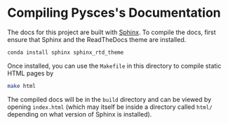 # Compiling Pysces's Documentation

The docs for this project are built with [Sphinx](http://www.sphinx-doc.org/en/master/).
To compile the docs, first ensure that Sphinx and the ReadTheDocs theme are installed.


```bash
conda install sphinx sphinx_rtd_theme 
```


Once installed, you can use the `Makefile` in this directory to compile static HTML pages by
```bash
make html
```

The compiled docs will be in the `build` directory and can be viewed by opening `index.html` (which may itself 
be inside a directory called `html/` depending on what version of Sphinx is installed).